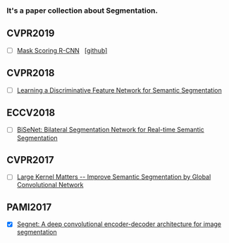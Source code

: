 ### It's a paper collection about Segmentation.

## CVPR2019

- [ ] [Mask Scoring R-CNN](https://arxiv.org/pdf/1903.00241.pdf) &nbsp; [[github]](https://github.com/zjhuang22/maskscoring_rcnn)

## CVPR2018

- [ ] [Learning a Discriminative Feature Network for Semantic Segmentation](https://arxiv.org/pdf/1804.09337.pdf)

## ECCV2018

- [ ] [BiSeNet: Bilateral Segmentation Network for Real-time Semantic Segmentation](http://openaccess.thecvf.com/content_ECCV_2018/papers/Changqian_Yu_BiSeNet_Bilateral_Segmentation_ECCV_2018_paper.pdf)

## CVPR2017

- [ ] [Large Kernel Matters -- Improve Semantic Segmentation by Global Convolutional Network](http://openaccess.thecvf.com/content_cvpr_2017/papers/Peng_Large_Kernel_Matters_CVPR_2017_paper.pdf)

## PAMI2017

- [X] [Segnet: A deep convolutional encoder-decoder architecture for image segmentation](https://arxiv.org/pdf/1511.00561.pdf)